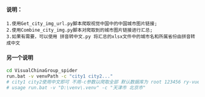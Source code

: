 #### 说明： ####
    1.使用Get_city_img_url.py脚本爬取视觉中国中的中国城市图片链接;
    2.使用Combine_city_img.py脚本对爬取到的城市图片链接进行汇总;
    3.如果有需要，可以使用 拼音转中文.py 将汇总的xlsx文件中的城市名和所属省份由拼音转成中文
#### 另一个说明 ####
``` bash
cd VisualChinaGroup_spider
run.bat -v venvPath -c "city1 city2..." 
# city1 city2使用中文即可 不用-c参数以爬取全部 默认数据库为 root 123456 ry-vue 如有需要请修改save_to_db.py
# usage run.bat -v "D:\venv\.venv" -c "天津市 北京市"
```
